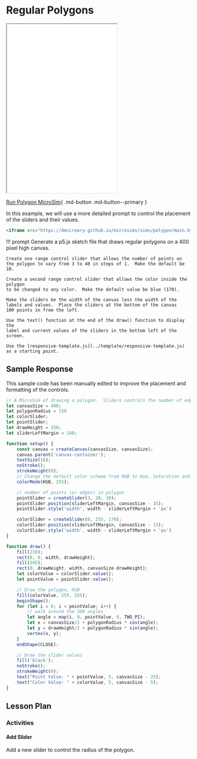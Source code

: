 # Regular Polygons

<iframe src="./main.html" height="460" scrolling="no"></iframe>

[Run Polygon MicroSim](./polygon.html){ .md-button .md-button--primary }

In this example, we will use a more detailed prompt to control the placement of the sliders and their values.

```html
<iframe src="https://dmccreary.github.io/microsims/sims/polygon/main.html" height="400"  scrolling="no"></iframe>
```

!!! prompt
    Generate a p5.js sketch file that draws regular polygons on a 400 pixel high canvas.

    Create one range control slider that allows the number of points on
    the polygon to vary from 3 to 40 in steps of 1.  Make the default be 10.

    Create a second range control slider that allows the color inside the polygon
    to be changed to any color.  Make the default value be blue (170).

    Make the sliders be the width of the canvas less the width of the
    labels and values.  Place the sliders at the bottom of the canvas 
    100 points in from the left.

    Use the text() function at the end of the draw() function to display the
    label and current values of the sliders in the bottom left of the screen.

    Use the [responsive-template.js](../template/responsive-template.js) as a starting point.


## Sample Response

This sample code has been manually edited to improve the placement and formatting of the controls.

```js
// A MicroSim of drawing a polygon.  Sliders controls the number of edges and the color.
let canvasSize = 400;
let polygonRadius = 150
let colorSlider;
let pointSlider;
let drawHeight = 350;
let sliderLeftMargin = 140;

function setup() { 
    const canvas = createCanvas(canvasSize, canvasSize);
    canvas.parent('canvas-container');
    textSize(16);
    noStroke();
    strokeWeight(0);
    // Change the default color scheme from RGB to Hue, Saturation and Brightness
    colorMode(HSB, 255);

    // number of points (or edges) in polygon
    pointSlider = createSlider(3, 20, 10);
    pointSlider.position(sliderLeftMargin, canvasSize - 35);
    pointSlider.style('width', width - sliderLeftMargin + 'px')

    colorSlider = createSlider(0, 255, 170);
    colorSlider.position(sliderLeftMargin, canvasSize - 15);
    colorSlider.style('width', width - sliderLeftMargin + 'px')
}

function draw() {
    fill(230);
    rect(0, 0, width, drawHeight);
    fill(245);
    rect(0, drawHeight, width, canvasSize-drawHeight);
    let colorValue = colorSlider.value();
    let pointValue = pointSlider.value();

    // Draw the polygon, HSB
    fill(colorValue, 255, 255);
    beginShape();
    for (let i = 0; i < pointValue; i++) {
        // walk around the 360 angles
        let angle = map(i, 0, pointValue, 0, TWO_PI);
        let x = canvasSize/2 + polygonRadius * cos(angle);
        let y = drawHeight/2 + polygonRadius * sin(angle);
        vertex(x, y);
    }
    endShape(CLOSE);

    // Draw the slider values
    fill('black');
    noStroke(); 
    strokeWeight(0);
    text("Point Value: " + pointValue, 5, canvasSize - 25);
    text("Color Value: " + colorValue, 5, canvasSize - 5);  
}

```

## Lesson Plan

### Activities

#### Add Slider

Add a new slider to control the radius of the polygon.
